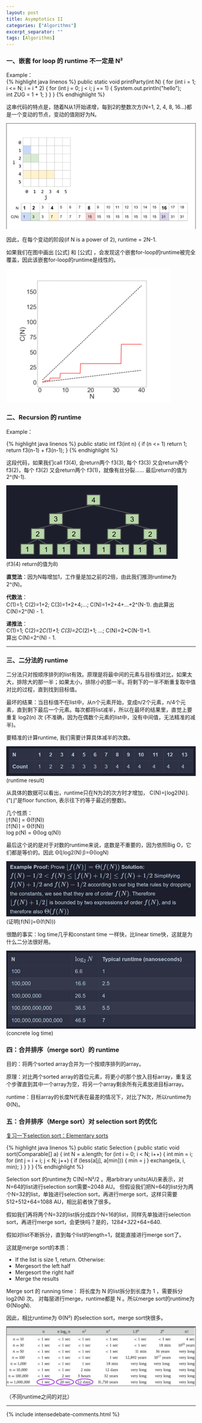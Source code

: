 ```yaml
---
layout: post
title: Asymptotics II
categories: ["Algorithms"]
excerpt_separator: ""
tags: [Algorithms]
---
```


### 一、嵌套 for loop 的 runtime 不一定是 N²  

Example：  
{% highlight java linenos %}
public static void printParty(int N) {
    for (int i = 1; i <= N; i = i * 2) {
        for (int j = 0; j < i; j += 1) {
            System.out.println("hello");   
            int ZUG = 1 + 1;
        }
    }
}
{% endhighlight %}

这串代码的特点是，随着N从1开始递增，每到2的整数次方(N=1, 2, 4, 8, 16...)都是一个变动的节点，变动的值刚好为N。

![p1]( /assets/img/AsymptoticsII/p1.png)

因此，在每个变动的阶段(if N is a power of 2), runtime = 2N-1.

如果我们在图中画出 [公式] 和 [公式] ，会发现这个嵌套for-loop的runtime被完全覆盖，因此该嵌套for-loop的runtime是线性的。

![p2]( /assets/img/AsymptoticsII/p2.png)
  
### 二、Recursion 的 runtime

Example：

{% highlight java linenos %}
public static int f3(int n) {
    if (n <= 1)
        return 1;
    return f3(n-1) + f3(n-1);
}
{% endhighlight %}

这段代码，如果我们call f3(4), 会return两个 f3(3), 每个 f3(3) 又会return两个 f3(2)，每个 f3(2) 又会return两个 f3(1)，就像有丝分裂......
最后return的值为 2^(N-1).

![p3]( /assets/img/AsymptoticsII/p3.png)  
(f3(4) return的值为8)

**直觉法**：因为N每增加1，工作量是加之前的2倍，由此我们推测runtime为 2^(N)。

**代数法**：  
C(1)=1; C(2)=1+2; C(3)=1+2+4;...; C(N)=1+2+4+...+2^(N-1). 由此算出 C(N)=2^(N) - 1.
  
**递推法**：  
C(1)=1; C(2)=2*C(1)+1; C(3)=2*C(2)+1; ...; C(N)=2*C(N-1)+1.  
算出 C(N)=2^(N) - 1.
  
---
### 三、二分法的 runtime

二分法只对按顺序排列的list有效。原理是将最中间的元素与目标值对比，如果太大，排除大的那一半；如果太小，排除小的那一半。将剩下的一半不断重复取中值对比的过程，直到找到目标值。

最坏的结果：当目标值不在list中，从n个元素开始，变成n/2个元素，n/4个元素，直到剩下最后一个元素。每次都将list减半，所以在最坏的结果里，直觉上要重复 log2(n) 次 (不准确，因为在偶数个元素的list中，没有中间值，无法精准的减半)。

要精准的计算runtime, 我们需要计算具体减半的次数。
  
![p4]( /assets/img/AsymptoticsII/p4.png)
(runtime result)

从具体的数据可以看出，runtime只在N为2的次方时才增加， C(N)=⌊log2(N)⌋. ("⌊⌋"是floor function, 表示往下约等于最近的整数)。

几个性质：  
⌊f(N)⌋ = Θ(f(N))  
⌈f(N)⌉ = Θ(f(N))  
log p(N) = Θ(log q(N))  
  
最后这个说的是对于对数的runtime来说，底数是不重要的，因为依照Big O，它们都是等价的。因此 Θ(⌊log2(N)⌋)=Θ(logN)  
  
![p5]( /assets/img/AsymptoticsII/p5.jpg)
(证明⌊f(N)⌋=Θ(f(N)))  
  
很酷的事实：log time几乎和constant time 一样快，比linear time快，这就是为什么二分法很好用。  
    
![p6]( /assets/img/AsymptoticsII/p6.png)
(concrete log time)
  
  
### 四：合并排序（merge sort）的 runtime
目的：将两个sorted array合并为一个按顺序排列的array。

原理：对比两个sorted array的首位元素，将更小的那个放入目标array，重复这个步骤直到其中一个array为空，将另一个array剩余所有元素放进目标array。

runtime：目标array的长度N代表在最差的情况下，对比了N次，所以runtime为 Θ(N)。
  
### 五：合并排序（Merge sort）对 selection sort 的优化


[复习一下selection sort：Elementary sorts](https://radbruch.github.io/java/2022/01/25/Elementary-Sorts.html "Elementary Sorts")

  
{% highlight java linenos %}
public static Selection {
    public static void sort(Comparable[] a) {
        int N = a.length;
        for (int i = 0; i < N; i++) {
            int min = i;
            for (int j = i + i; j < N; j++) {
                if (less(a[j], a[min])) {
                min = j
                }
            exchange(a, i, min);
            }
        }
    }
}
{% endhighlight %}


Selection sort 的runtime为 C(N)=N²/2 。用arbitrary units(AU)来表示，对N=64的list进行selection sort需要~2048 AU。
但假设我们把N=64的list分为两个N=32的list，单独进行selection sort，再进行merge sort，这样只需要512+512+64=1088 AU，相比前者快了很多。

假如我们再将两个N=32的list拆分成四个N=16的list，同样先单独进行selection sort，再进行merge sort，会更快吗？是的，128*4+32*2+64=640.

假如对list不断拆分，直到每个list的length=1，就能直接进行merge sort了。

这就是merge sort的本质：

* If the list is size 1, return. Otherwise:
* Mergesort the left half
* Mergesort the right half
* Merge the results

Merge sort 的 running time： 将长度为 N 的list拆分到长度为 1 ，需要拆分 log2(N) 次。
对每层进行merge，runtime都是 N 。所以merge sort的runtime为 Θ(NlogN).

因此，相比runtime为 Θ(N²) 的selection sort，merge sort快很多。
  
  
![p7]( /assets/img/AsymptoticsII/p7.jpg)
  
（不同runtime之间的对比）


---

{% include intensedebate-comments.html %}